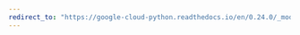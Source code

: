 ```yaml
---
redirect_to: "https://google-cloud-python.readthedocs.io/en/0.24.0/_modules/google/cloud/logging/sink.html"
---
```

